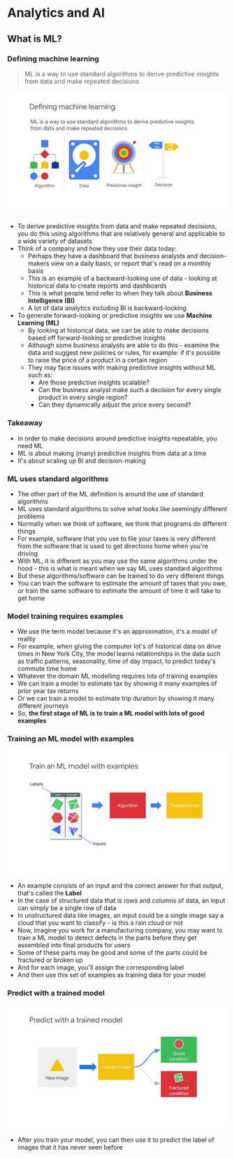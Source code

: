 # Analytics and AI

## What is ML?

### Defining machine learning

> ML is a way to use standard algorithms to derive predictive insights from data and make repeated decisions

![what-is-ml](./images/what-is-ml.jfif)

- To derive predictive insights from data and make repeated decisions, you do this using algorithms that are relatively general and applicable to a wide variety of datasets
- Think of a company and how they use their data today:
  - Perhaps they have a dashboard that business analysts and decision-makers view on a daily basis, or report that's read on a monthly basis
  - This is an example of a backward-looking use of data - looking at historical data to create reports and dashboards
  - This is what people tend refer to when they talk about **Business Intelligence (BI)**
  - A lot of data analytics including BI is backward-looking
- To generate forward-looking or predictive insights we use **Machine Learning (ML)**
  - By looking at historical data, we can be able to make decisions based off forward-looking or predictive insights
  - Although some business analysts are able to do this - examine the data and suggest new policies or rules, for example: if it's possible to raise the price of a product in a certain region
  - They may face issues with making predictive insights without ML such as:
    - Are those predictive insights scalable?
    - Can the business analyst make such a decision for every single product in every single region?
    - Can they dynamically adjust the price every second?

### Takeaway

- In order to make decisions around predictive insights repeatable, you need ML
- ML is about making (many) predictive insights from data at a time
- It's about scaling up BI and decision-making

### ML uses standard algorithms

- The other part of the ML definition is around the use of standard algorithms
- ML uses standard algorithms to solve what looks like seemingly different problems
- Normally when we think of software, we think that programs do different things
- For example, software that you use to file your taxes is very different from the software that is used to get directions home when you're driving
- With ML, it is different as you may use the same algorithms under the hood - this is what is meant when we say ML uses standard algorithms
- But these algorithms/software can be trained to do very different things
- You can train the software to estimate the amount of taxes that you owe, or train the same software to estimate the amount of time it will take to get home

### Model training requires examples

- We use the term model because it's an approximation, it's a *model* of reality
- For example, when giving the computer lot's of historical data on drive times in New York City, the model learns relationships in the data such as traffic patterns, seasonality, time of day impact, to predict today's commute time home
- Whatever the domain ML modelling requires lots of training examples
- We can train a model to estimate tax by showing it many examples of prior year tax returns
- Or we can train a model to estimate trip duration by showing it many different journeys
- So, **the first stage of ML is to train a ML model with lots of good examples**

### Training an ML model with examples

![ml-lifecycle](./images/ml-lifecycle.jfif)

- An example consists of an input and the correct answer for that output, that's called the **Label**
- In the case of structured data that is rows and columns of data, an input can simply be a single row of data
- In unstructured data like images, an input could be a single image say a cloud that you want to classify - is this a rain cloud or not
- Now, imagine you work for a manufacturing company, you may want to train a ML model to detect defects in the parts before they get assembled into final products for users
- Some of these parts may be good and some of the parts could be fractured or broken up
- And for each image, you'll assign the corresponding label
- And then use this set of examples as training data for your model

### Predict with a trained model

![predict](./images/ml-predict.jfif)

- After you train your model, you can then use it to predict the label of images that it has never seen before


